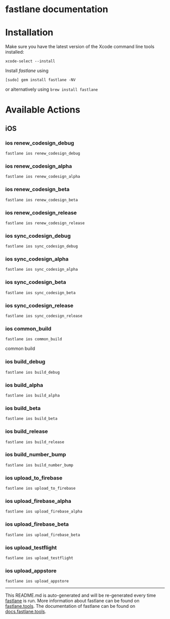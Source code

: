 fastlane documentation
================
# Installation

Make sure you have the latest version of the Xcode command line tools installed:

```
xcode-select --install
```

Install _fastlane_ using
```
[sudo] gem install fastlane -NV
```
or alternatively using `brew install fastlane`

# Available Actions
## iOS
### ios renew_codesign_debug
```
fastlane ios renew_codesign_debug
```

### ios renew_codesign_alpha
```
fastlane ios renew_codesign_alpha
```

### ios renew_codesign_beta
```
fastlane ios renew_codesign_beta
```

### ios renew_codesign_release
```
fastlane ios renew_codesign_release
```

### ios sync_codesign_debug
```
fastlane ios sync_codesign_debug
```

### ios sync_codesign_alpha
```
fastlane ios sync_codesign_alpha
```

### ios sync_codesign_beta
```
fastlane ios sync_codesign_beta
```

### ios sync_codesign_release
```
fastlane ios sync_codesign_release
```

### ios common_build
```
fastlane ios common_build
```
common build
### ios build_debug
```
fastlane ios build_debug
```

### ios build_alpha
```
fastlane ios build_alpha
```

### ios build_beta
```
fastlane ios build_beta
```

### ios build_release
```
fastlane ios build_release
```

### ios build_number_bump
```
fastlane ios build_number_bump
```

### ios upload_to_firebase
```
fastlane ios upload_to_firebase
```

### ios upload_firebase_alpha
```
fastlane ios upload_firebase_alpha
```

### ios upload_firebase_beta
```
fastlane ios upload_firebase_beta
```

### ios upload_testflight
```
fastlane ios upload_testflight
```

### ios upload_appstore
```
fastlane ios upload_appstore
```


----

This README.md is auto-generated and will be re-generated every time [fastlane](https://fastlane.tools) is run.
More information about fastlane can be found on [fastlane.tools](https://fastlane.tools).
The documentation of fastlane can be found on [docs.fastlane.tools](https://docs.fastlane.tools).
